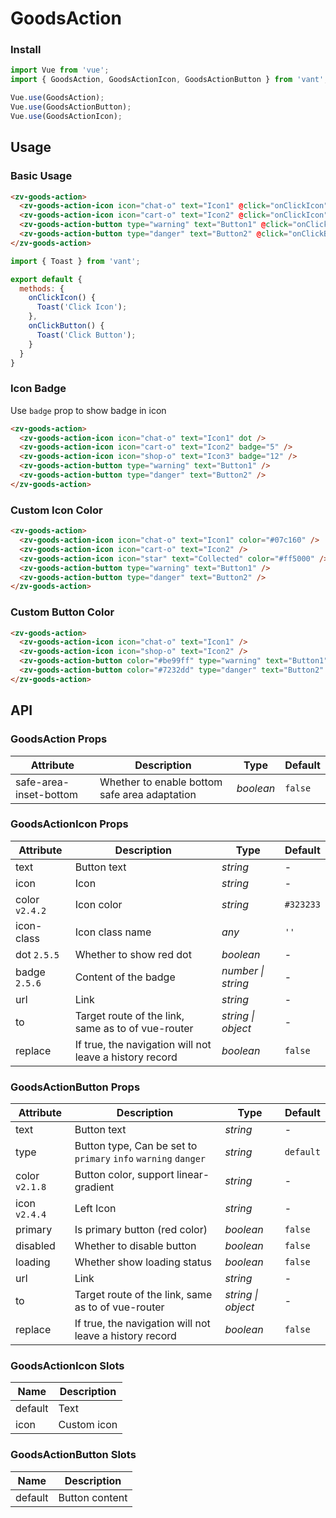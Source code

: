# GoodsAction

### Install

```js
import Vue from 'vue';
import { GoodsAction, GoodsActionIcon, GoodsActionButton } from 'vant';

Vue.use(GoodsAction);
Vue.use(GoodsActionButton);
Vue.use(GoodsActionIcon);
```

## Usage

### Basic Usage

```html
<zv-goods-action>
  <zv-goods-action-icon icon="chat-o" text="Icon1" @click="onClickIcon" />
  <zv-goods-action-icon icon="cart-o" text="Icon2" @click="onClickIcon" />
  <zv-goods-action-button type="warning" text="Button1" @click="onClickButton" />
  <zv-goods-action-button type="danger" text="Button2" @click="onClickButton" />
</zv-goods-action>
```

```js
import { Toast } from 'vant';

export default {
  methods: {
    onClickIcon() {
      Toast('Click Icon');
    },
    onClickButton() {
      Toast('Click Button');
    }
  }
}
```

### Icon Badge

Use `badge` prop to show badge in icon

```html
<zv-goods-action>
  <zv-goods-action-icon icon="chat-o" text="Icon1" dot />
  <zv-goods-action-icon icon="cart-o" text="Icon2" badge="5" />
  <zv-goods-action-icon icon="shop-o" text="Icon3" badge="12" />
  <zv-goods-action-button type="warning" text="Button1" />
  <zv-goods-action-button type="danger" text="Button2" />
</zv-goods-action>
```

### Custom Icon Color

```html
<zv-goods-action>
  <zv-goods-action-icon icon="chat-o" text="Icon1" color="#07c160" />
  <zv-goods-action-icon icon="cart-o" text="Icon2" />
  <zv-goods-action-icon icon="star" text="Collected" color="#ff5000" />
  <zv-goods-action-button type="warning" text="Button1" />
  <zv-goods-action-button type="danger" text="Button2" />
</zv-goods-action>
```

### Custom Button Color

```html
<zv-goods-action>
  <zv-goods-action-icon icon="chat-o" text="Icon1" />
  <zv-goods-action-icon icon="shop-o" text="Icon2" />
  <zv-goods-action-button color="#be99ff" type="warning" text="Button1" />
  <zv-goods-action-button color="#7232dd" type="danger" text="Button2" />
</zv-goods-action>
```

## API

### GoodsAction Props

| Attribute | Description | Type | Default |
|------|------|------|------|
| safe-area-inset-bottom | Whether to enable bottom safe area adaptation | *boolean* | `false` |

### GoodsActionIcon Props

| Attribute | Description | Type | Default |
|------|------|------|------|
| text | Button text | *string* | - |
| icon | Icon | *string* | - |
| color `v2.4.2` | Icon color | *string* | `#323233` |
| icon-class | Icon class name | *any* | `''` |
| dot `2.5.5` | Whether to show red dot | *boolean* | - |
| badge `2.5.6` | Content of the badge | *number \| string* | - |
| url | Link | *string* | - |
| to | Target route of the link, same as to of vue-router | *string \| object* | - |
| replace | If true, the navigation will not leave a history record | *boolean* | `false` |

### GoodsActionButton Props

| Attribute | Description | Type | Default |
|------|------|------|------|
| text | Button text | *string* | - |
| type | Button type, Can be set to `primary` `info` `warning` `danger` | *string* | `default` |
| color `v2.1.8` | Button color, support linear-gradient | *string* | - |
| icon `v2.4.4` | Left Icon | *string* | - |
| primary | Is primary button (red color) | *boolean* | `false` |
| disabled | Whether to disable button | *boolean* | `false` |
| loading | Whether show loading status | *boolean* | `false` |
| url | Link | *string* | - |
| to | Target route of the link, same as to of vue-router | *string \| object* | - |
| replace | If true, the navigation will not leave a history record | *boolean* | `false` |

### GoodsActionIcon Slots

| Name | Description |
|------|------|
| default | Text |
| icon | Custom icon |

### GoodsActionButton Slots

| Name | Description |
|------|------|
| default | Button content |
